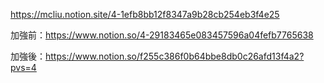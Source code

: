 https://mcliu.notion.site/4-1efb8bb12f8347a9b28cb254eb3f4e25

加強前：https://www.notion.so/4-29183465e083457596a04fefb7765638

加強後：https://www.notion.so/f255c386f0b64bbe8db0c26afd13f4a2?pvs=4
